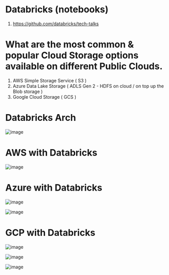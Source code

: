 # Databricks (notebooks)
1. https://github.com/databricks/tech-talks

# What are the most common & popular Cloud Storage options available on different Public Clouds.
1. AWS Simple Storage Service ( S3 )
2. Azure Data Lake Storage ( ADLS Gen 2 - HDFS on cloud / on top up the Blob storage )
3. Google Cloud Storage ( GCS )


# Databricks Arch 

![image](https://user-images.githubusercontent.com/5849522/141686809-16408c66-1981-47d8-ab92-32d3b8ecec7c.png)


# AWS with Databricks 

![image](https://user-images.githubusercontent.com/5849522/141686606-692daef5-6448-4016-bda5-b34bff5871dd.png)


# Azure with Databricks

![image](https://user-images.githubusercontent.com/5849522/141686632-8dc089f2-7cee-4521-9e82-a3a004552cb4.png)


![image](https://user-images.githubusercontent.com/5849522/141686654-d3878f08-19b8-4e23-8139-7d79eab561f1.png)


# GCP with Databricks 

![image](https://user-images.githubusercontent.com/5849522/141686680-294ce6a9-4155-422b-8992-928e8b99cc17.png)

![image](https://user-images.githubusercontent.com/5849522/141686774-33988ec0-fc72-41e2-85e5-b0babea4779c.png)

![image](https://user-images.githubusercontent.com/5849522/141686903-14c2ba48-3b2b-40f0-a827-6587a625aeb4.png)





